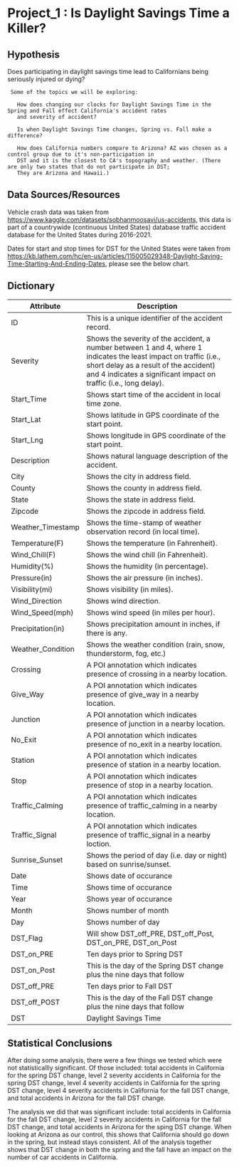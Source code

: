 # Project_1 : Is Daylight Savings Time a Killer?

## Hypothesis
   
   Does participating in daylight savings time lead to Californians being seriously injured or dying?
    
     Some of the topics we will be exploring:  
     
       How does changing our clocks for Daylight Savings Time in the Spring and Fall effect California's accident rates 
       and severity of accident? 
            
       Is when Daylight Savings Time changes, Spring vs. Fall make a difference? 
       
       How does California numbers compare to Arizona? AZ was chosen as a control group due to it's non-participation in
       DST and it is the closest to CA's topography and weather. (There are only two states that do not participate in DST;
       They are Arizona and Hawaii.)
       
## Data Sources/Resources       
   
   Vehicle crash data was taken from https://www.kaggle.com/datasets/sobhanmoosavi/us-accidents,
   this data is part of a countrywide (continuous United States) database traffic accident database 
   for the United States during 2016-2021. 
   
   Dates for start and stop times for DST for the United States were taken from https://kb.lathem.com/hc/en-us/articles/115005029348-Daylight-Saving-Time-Starting-And-Ending-Dates, please see the below chart.
   
   
 ## Dictionary
   
      
| Attribute	| Description |
|-----------|-------------|
| ID | This is a unique identifier of the accident record. |
| Severity | Shows the severity of the accident, a number between 1 and 4, where 1 indicates the least impact on traffic (i.e., short delay as a result of the accident) and 4 indicates a significant impact on traffic (i.e., long delay). |
| Start_Time | Shows start time of the accident in local time zone. |
| Start_Lat | Shows latitude in GPS coordinate of the start point. |
| Start_Lng | Shows longitude in GPS coordinate of the start point. |
| Description | Shows natural language description of the accident. |
| City | Shows the city in address field. |
| County | Shows the county in address field. |
| State | Shows the state in address field. |
| Zipcode | Shows the zipcode in address field. |
| Weather_Timestamp | Shows the time-stamp of weather observation record (in local time). |
| Temperature(F) | Shows the temperature (in Fahrenheit). |
| Wind_Chill(F) | Shows the wind chill (in Fahrenheit). |
| Humidity(%) | Shows the humidity (in percentage). |
| Pressure(in) | Shows the air pressure (in inches). |
| Visibility(mi) | Shows visibility (in miles). |
| Wind_Direction | Shows wind direction. |
| Wind_Speed(mph) | Shows wind speed (in miles per hour). |
| Precipitation(in) | Shows precipitation amount in inches, if there is any. |
| Weather_Condition | Shows the weather condition (rain, snow, thunderstorm, fog, etc.) |
| Crossing | A POI annotation which indicates presence of crossing in a nearby location. |
| Give_Way | A POI annotation which indicates presence of give_way in a nearby location. |
| Junction | A POI annotation which indicates presence of junction in a nearby location. |
| No_Exit | A POI annotation which indicates presence of no_exit in a nearby location. |
| Station | A POI annotation which indicates presence of station in a nearby location. |
| Stop | A POI annotation which indicates presence of stop in a nearby location. |
| Traffic_Calming | A POI annotation which indicates presence of traffic_calming in a nearby location. |
| Traffic_Signal | A POI annotation which indicates presence of traffic_signal in a nearby loction. |
| Sunrise_Sunset | Shows the period of day (i.e. day or night) based on sunrise/sunset. |
| Date | Shows date of occurance |
| Time | Shows time of occurance |
| Year | Shows year of occurance |
| Month | Shows number of month  |
| Day | Shows number of day |
| DST_Flag | Will show DST_off_PRE, DST_off_Post, DST_on_PRE, DST_on_Post |
| DST_on_PRE | Ten days prior to Spring DST |
| DST_on_Post | This is the day of the Spring DST change plus the nine days that follow |
| DST_off_PRE | Ten days prior to Fall DST |
| DST_off_POST | This is the day of the Fall DST change plus the nine days that follow |
| DST | Daylight Savings Time |



## Statistical Conclusions

After doing some analysis, there were a few things we tested which were not statisticallly significant. Of those included: total accidents in California for the spring DST change, level 2 severity accidents in California for the spring DST change, level 4 severity accidents in California for the spring DST change, level 4 severity accidents in California for the fall DST change, and total accidents in Arizona for the fall DST change. 

The analysis we did that was significant include: total accidents in California for the fall DST change, level 2 severity accidents in California for the fall DST change,  and total accidents in Arizona for the sping DST change. When looking at Arizona as our control, this shows that California should go down in the spring, but instead stays consistent. All of the analysis together shows that DST change in both the spring and the fall have an impact on the number of car accidents in California. 